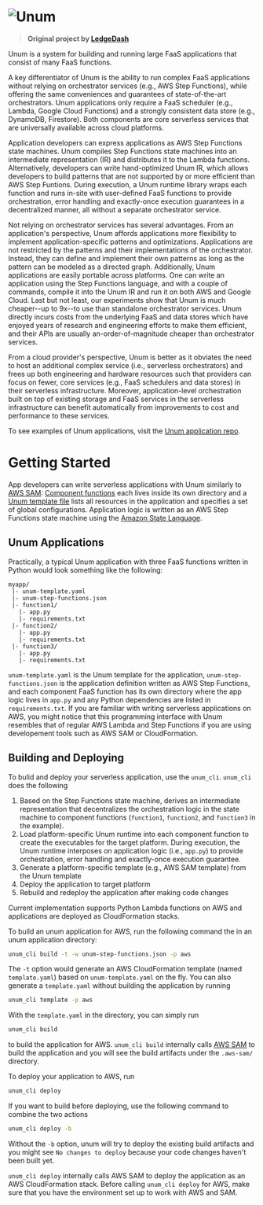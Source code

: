 # ![Unum](https://github.com/MateusBMP/unum/blob/main/docs/assets/logo.png "Unum Logo")

> **Original project by [LedgeDash](https://github.com/LedgeDash/unum)**

Unum is a system for building and running large FaaS applications that consist of many FaaS functions.

A key differentiator of Unum is the ability to run complex FaaS applications without relying on orchestrator services (e.g., AWS Step Functions), while offering the same conveniences and guarantees of state-of-the-art orchestrators. Unum applications only require a FaaS scheduler (e.g., Lambda, Google Cloud Functions) and a strongly consistent data store (e.g., DynamoDB, Firestore). Both components are core serverless services that are universally available across cloud platforms. 

Application developers can express applications as AWS Step Functions state machines. Unum compiles Step Functions state machines into an intermediate representation (IR) and distributes it to the Lambda functions. Alternatively, developers can write hand-optimized Unum IR, which allows developers to build patterns that are not supported by or more efficient than AWS Step Funtions. During execution, a Unum runtime library wraps each function and runs in-site with user-defined FaaS functions to provide orchestration, error handling and exactly-once execution guarantees in a decentralized manner, all without a separate orchestrator service.

Not relying on orchestrator services has several advantages. From an application's perspective, Unum affords applications more flexibility to implement application-specific patterns and optimizations. Applications are not restricted by the patterns and their implementations of the orchestrator. Instead, they can define and implement their own patterns as long as the pattern can be modeled as a directed graph. Additionally, Unum applications are easily portable across platforms. One can write an application using the Step Functions language, and with a couple of commands, compile it into the Unum IR and run it on both AWS and Google Cloud. Last but not least, our experiments show that Unum is much cheaper--up to 9x--to use than standalone orchestrator services. Unum directly incurs costs from the underlying FaaS and data stores which have enjoyed years of research and engineering efforts to make them efficient, and their APIs are usually an-order-of-magnitude cheaper than orchestrator services.

From a cloud provider's perspective, Unum is better as it obviates the need to host an additional complex service (i.e., serverless orchestrators) and frees up both engineering and hardware resources such that providers can focus on fewer, core services (e.g., FaaS schedulers and data stores) in their serverless infrastructure. Moreover, application-level orchestration built on top of existing storage and FaaS services in the serverless infrastructure can benefit automatically from improvements to cost and performance to these services.

[//]: # (Unum supports all patterns from AWS Step Functions. Including: List here. What are the other orchestrators with additional patterns not covered by Step Functions?)

[//]: # (Current Unum implementation supports Python functions on AWS.)

To see examples of Unum applications, visit the [Unum application repo](https://github.com/MateusBMP/unum-appstore).

# Getting Started

App developers can write serverless applications with Unum similarly to [AWS SAM](https://aws.amazon.com/serverless/sam/): [Component functions]() each lives inside its own directory and a [Unum template file]() lists all resources in the application and specifies a set of global configurations. Application logic is written as an AWS Step Functions state machine using the [Amazon State Language](https://states-language.net/spec.html).

## Unum Applications

Practically, a typical Unum application with three FaaS functions written in Python would look something like the following:

```text
myapp/
 |- unum-template.yaml
 |- unum-step-functions.json
 |- function1/
   |- app.py
   |- requirements.txt
 |- function2/
   |- app.py
   |- requirements.txt
 |- function3/
   |- app.py
   |- requirements.txt
```

`unum-template.yaml` is the Unum template for the application, `unum-step-functions.json` is the application definition written as AWS Step Functions, and each component FaaS function has its own directory where the app logic lives in `app.py` and any Python dependencies are listed in `requirements.txt`. If you are familiar with writing serverless applications on AWS, you might notice that this programming interface with Unum resembles that of regular AWS Lambda and Step Functions if you are using developement tools such as AWS SAM or CloudFormation.

## Building and Deploying

To bulid and deploy your serverless application, use the `unum_cli`. `unum_cli` does the following 

1. Based on the Step Functions state machine, derives an intermediate representation that decentralizes the orchestration logic in the state machine to component functions (`function1`, `function2`, and `function3` in the example).
2. Load platform-specific Unum runtime into each component function to create the executables for the target platform. During execution, the Unum runtime interposes on application logic (i.e., `app.py`) to provide orchestration, error handling and exactly-once execution guarantee.
3. Generate a platform-specific template (e.g., AWS SAM template) from the Unum template
4. Deploy the application to target platform
5. Rebuild and redeploy the application after making code changes

Current implementation supports Python Lambda functions on AWS and applications are deployed as CloudFormation stacks.

To build an unum application for AWS, run the following command the in an unum
application directory:

```bash
unum_cli build -t -w unum-step-functions.json -p aws
```

The `-t` option would generate an AWS CloudFormation template (named
`template.yaml`) based on `unum-template.yaml` on the fly. You can also
generate a `template.yaml` without building the application by running

```bash
unum_cli template -p aws
```

With the `template.yaml` in the directory, you can simply run

```bash
unum_cli build
```

to build the application for AWS. `unum_cli build` internally calls [AWS SAM](https://docs.aws.amazon.com/serverless-application-model/latest/developerguide/what-is-sam.html) to build the application and you will see the build artifacts under the `.aws-sam/` directory.

To deploy your application to AWS, run

```bash
unum_cli deploy
```

If you want to build before deploying, use the following command to combine the two actions

```bash
unum_cli deploy -b
```

Without the `-b` option, unum will try to deploy the existing build artifacts
and you might see `No changes to deploy` because your code changes haven't
been built yet.

`unum_cli deploy` internally calls AWS SAM to deploy the application as an AWS CloudFormation stack. Before calling `unum_cli deploy` for AWS, make sure that you have the environment set up to work with AWS and SAM. 
